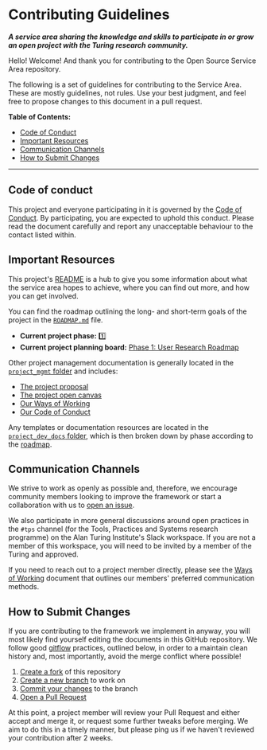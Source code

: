 # Contributing Guidelines

**_A service area sharing the knowledge and skills to participate in or grow an open project with the Turing research community._**

Hello! Welcome! And thank you for contributing to the Open Source Service Area repository.

The following is a set of guidelines for contributing to the Service Area.
These are mostly guidelines, not rules.
Use your best judgment, and feel free to propose changes to this document in a pull request.

**Table of Contents:**

- [Code of Conduct](#code-of-conduct)
- [Important Resources](#important-resources)
- [Communication Channels](#communication-channels)
- [How to Submit Changes](#how-to-submit-changes)

---

## Code of conduct

This project and everyone participating in it is governed by the [Code of Conduct](CODE_OF_CONDUCT.md).
By participating, you are expected to uphold this conduct.
Please read the document carefully and report any unacceptable behaviour to the contact listed within.

## Important Resources

This project's [README](README.md) is a hub to give you some information about what the service area hopes to achieve, where you can find out more, and how you can get involved.

You can find the roadmap outlining the long- and short-term goals of the project in the [`ROADMAP.md`](ROADMAP.md) file.

- **Current project phase:** :one:
- **Current project planning board:** [Phase 1: User Research Roadmap](https://github.com/alan-turing-institute/OpenSourceSA/projects/1)

Other project management documentation is generally located in the [`project_mgmt` folder](./project_mgmt) and includes:

- [The project proposal](project_mgmt/proposal.md)
- [The project open canvas](project_mgmt/open_canvas.pdf)
- [Our Ways of Working](WAYS_OF_WORKING.md)
- [Our Code of Conduct](CODE_OF_CONDUCT.md)

Any templates or documentation resources are located in the [`project_dev_docs` folder](./project_dev_docs), which is then broken down by phase according to the [roadmap](ROADMAP.md).

## Communication Channels

We strive to work as openly as possible and, therefore, we encourage community members looking to improve the framework or start a collaboration with us to [open an issue](https://github.com/alan-turing-institute/OpenSourceSA/issues/new).

We also participate in more general discussions around open practices in the `#tps` channel (for the Tools, Practices and Systems research programme) on the Alan Turing Institute's Slack workspace.
If you are not a member of this workspace, you will need to be invited by a member of the Turing and approved.

If you need to reach out to a project member directly, please see the [Ways of Working](WAYS_OF_WORKING.md) document that outlines our members' preferred communication methods.

## How to Submit Changes

If you are contributing to the framework we implement in anyway, you will most likely find yourself editing the documents in this GitHub repository.
We follow good [gitflow](https://guides.github.com/introduction/flow/) practices, outlined below, in order to a maintain clean history and, most importantly, avoid the merge conflict where possible!

1. [Create a fork](https://docs.github.com/en/desktop/contributing-and-collaborating-using-github-desktop/cloning-and-forking-repositories-from-github-desktop#forking-a-repository) of this repository
2. [Create a new branch](https://docs.github.com/en/github/collaborating-with-issues-and-pull-requests/creating-and-deleting-branches-within-your-repository#creating-a-branch) to work on
3. [Commit your changes](https://docs.github.com/en/github/collaborating-with-issues-and-pull-requests/committing-changes-to-a-pull-request-branch-created-from-a-fork) to the branch
4. [Open a Pull Request](https://docs.github.com/en/github/collaborating-with-issues-and-pull-requests/creating-a-pull-request-from-a-fork)

At this point, a project member will review your Pull Request and either accept and merge it, or request some further tweaks before merging.
We aim to do this in a timely manner, but please ping us if we haven't reviewed your contribution after 2 weeks.
